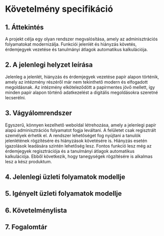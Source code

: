 # Követelmény specifikáció

## 1. Áttekintés
A projekt célja egy olyan rendszer megvalósítása, amely az adminisztrációs folyamatokat modernizálja. Funkciói jelenlét és hiányzás követés, érdemjegyek vezetése és tanulmányi átlagok automatikus kalkulációja.

## 2. A jelenlegi helyzet leírása
Jelenleg a jelenlét, hiányzás és érdemjegyek vezetése papír alapon történik, amely az intézmény részéről már nem tekinthető modern és elfogadott megoldásnak. Az intézmény elköteleződött a papírmentes jövő mellett, így minden papír alapon történő adatkezelést a digitális megoldásokra szeretné lecserélni.

## 3. Vágyálomrendszer
Egyszerű, könnyen kezelhető weboldal létrehozása, amely a jelenlegi papír alapú adminisztrációs folyamatot fogja leváltani. A felületet csak regisztrált személyek érhetik el.
A rendszer lehetőséget fog nyújtani a tanulók jelenlétének rögzítésére és hiányzások követésére is. Hiányzás esetén igazolások leadására szintén lehetőség lesz. Fontos funkció lesz még az érdemjegyek regisztrációja és a tanulmányi átlagok automatikus kalkulációja. Ebből következik, hogy tanegységek rögzítésére is alkalmas lesz a kész produktum.

## 4. Jelenlegi üzleti folyamatok modellje

## 5. Igényelt üzleti folyamatok modellje

## 6. Követelménylista


## 7. Fogalomtár